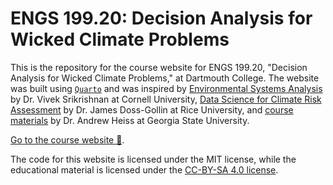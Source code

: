 # ENGS 199.20: Decision Analysis for Wicked Climate Problems

This is the repository for the course website for ENGS 199.20, "Decision Analysis for Wicked Climate Problems," at Dartmouth College. The website was built using [`Quarto`](https://quarto.org) and was inspired by [Environmental Systems Analysis](https://viveks.me/environmental-systems-analysis/) by Dr. Vivek Srikrishnan at Cornell University, [Data Science for Climate Risk Assessment](https://ceve543.github.io/schedule.html) by Dr. James Doss-Gollin at Rice University, and [course materials](https://www.andrewheiss.com/teaching/) by Dr. Andrew Heiss at Georgia State University.

[Go to the course website :link:](https://abpoll.github.io/engs199.20/).

The code for this website is licensed under the MIT license, while the educational material is licensed under the [CC-BY-SA 4.0 license](https://creativecommons.org/licenses/by-sa/4.0/).